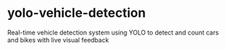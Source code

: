 # yolo-vehicle-detection
Real-time vehicle detection system using YOLO to detect and count cars and bikes with live visual feedback
